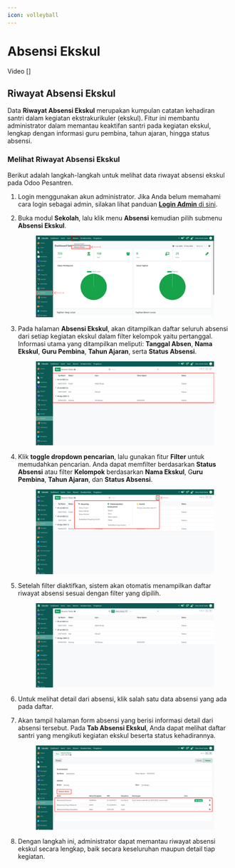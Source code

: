 ```yaml
---
icon: volleyball
---
```


# Absensi Ekskul

Video \[]

## Riwayat Absensi Ekskul

Data **Riwayat Absensi Ekskul** merupakan kumpulan catatan kehadiran santri dalam kegiatan ekstrakurikuler (ekskul). Fitur ini membantu administrator dalam memantau keaktifan santri pada kegiatan ekskul, lengkap dengan informasi guru pembina, tahun ajaran, hingga status absensi.

### Melihat Riwayat Absensi Ekskul

Berikut adalah langkah-langkah untuk melihat data riwayat absensi ekskul pada Odoo Pesantren.

1. Login menggunakan akun administrator. Jika Anda belum memahami cara login sebagai admin, silakan lihat panduan [**Login Admin** di sini](../../panduan-login/login-admin.md).
2.  Buka modul **Sekolah**, lalu klik menu **Absensi** kemudian pilih submenu **Absensi Ekskul**.

    <figure><img src="../../.gitbook/assets/images-621 (1).png" alt=""><figcaption></figcaption></figure>


3.  Pada halaman **Absensi Ekskul**, akan ditampilkan daftar seluruh absensi dari setiap kegiatan ekskul dalam filter kelompok yaitu pertanggal. Informasi utama yang ditampilkan meliputi: **Tanggal Absen**, **Nama Ekskul**, **Guru Pembina**, **Tahun Ajaran**, serta **Status Absensi**.

    <figure><img src="../../.gitbook/assets/images-622 (1).png" alt=""><figcaption></figcaption></figure>


4.  Klik **toggle dropdown pencarian**, lalu gunakan fitur **Filter** untuk memudahkan pencarian. Anda dapat memfilter berdasarkan **Status Absensi** atau filter **Kelompok** berdasarkan **Nama Ekskul**, G**uru Pembina**, **Tahun Ajaran**, dan **Status Absensi**.

    <figure><img src="../../.gitbook/assets/images-623.png" alt=""><figcaption></figcaption></figure>


5.  Setelah filter diaktifkan, sistem akan otomatis menampilkan daftar riwayat absensi sesuai dengan filter yang dipilih.

    <figure><img src="../../.gitbook/assets/images-624.png" alt=""><figcaption></figcaption></figure>


6. Untuk melihat detail dari absensi, klik salah satu data absensi yang ada pada daftar.
7.  Akan tampil halaman form absensi yang berisi informasi detail dari absensi tersebut. Pada **Tab Absensi Ekskul**, Anda dapat melihat daftar santri yang mengikuti kegiatan ekskul beserta status kehadirannya.

    <figure><img src="../../.gitbook/assets/images-625.png" alt=""><figcaption></figcaption></figure>


8. Dengan langkah ini, administrator dapat memantau riwayat absensi ekskul secara lengkap, baik secara keseluruhan maupun detail tiap kegiatan.
